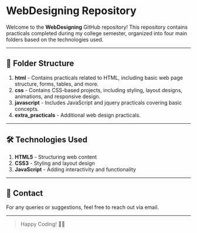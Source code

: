 # WebDesigning Repository  

Welcome to the **WebDesigning** GitHub repository! This repository contains practicals completed during my college semester, organized into four main folders based on the technologies used.

---

## 📂 Folder Structure  

1. **html** - Contains practicals related to HTML, including basic web page structure, forms, tables, and more.  
2. **css** - Contains CSS-based projects, including styling, layout designs, animations, and responsive design.  
3. **javascript** - Includes JavaScript and jquery practicals covering basic concepts.  
4. **extra_practicals** - Additional web design practicals.

---

## 🛠️ Technologies Used

1. **HTML5** - Structuring web content
2. **CSS3** - Styling and layout design
3. **JavaScript** - Adding interactivity and functionality

---

## 📧 Contact

For any queries or suggestions, feel free to reach out via email. 

---

>Happy Coding! 🚀🎉
